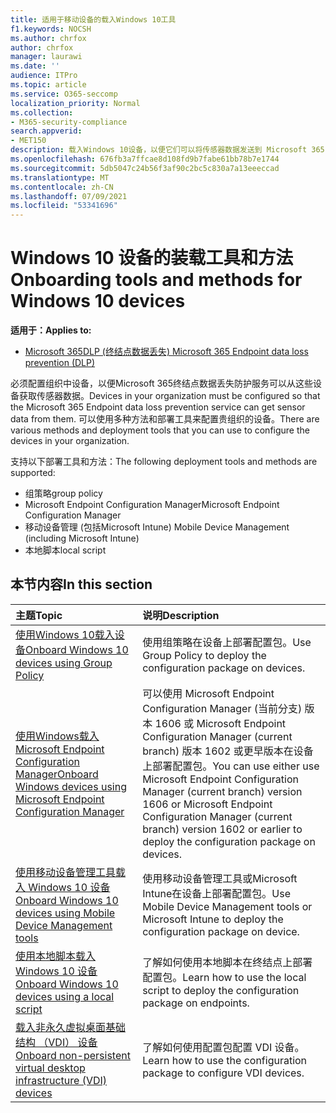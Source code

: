 ```yaml
---
title: 适用于移动设备的载入Windows 10工具
f1.keywords: NOCSH
ms.author: chrfox
author: chrfox
manager: laurawi
ms.date: ''
audience: ITPro
ms.topic: article
ms.service: O365-seccomp
localization_priority: Normal
ms.collection:
- M365-security-compliance
search.appverid:
- MET150
description: 载入Windows 10设备，以便它们可以将传感器数据发送到 Microsoft 365 合规性解决方案
ms.openlocfilehash: 676fb3a7ffcae8d108fd9b7fabe61bb78b7e1744
ms.sourcegitcommit: 5db5047c24b56f3af90c2bc5c830a7a13eeeccad
ms.translationtype: MT
ms.contentlocale: zh-CN
ms.lasthandoff: 07/09/2021
ms.locfileid: "53341696"
---
```

# <a name="onboarding-tools-and-methods-for-windows-10-devices"></a><span data-ttu-id="7d041-103">Windows 10 设备的装载工具和方法</span><span class="sxs-lookup"><span data-stu-id="7d041-103">Onboarding tools and methods for Windows 10 devices</span></span>

<span data-ttu-id="7d041-104">**适用于：**</span><span class="sxs-lookup"><span data-stu-id="7d041-104">**Applies to:**</span></span>
- [<span data-ttu-id="7d041-105">Microsoft 365DLP (终结点数据丢失) </span><span class="sxs-lookup"><span data-stu-id="7d041-105">Microsoft 365 Endpoint data loss prevention (DLP)</span></span>](./endpoint-dlp-learn-about.md)

<span data-ttu-id="7d041-106">必须配置组织中设备，以便Microsoft 365终结点数据丢失防护服务可以从这些设备获取传感器数据。</span><span class="sxs-lookup"><span data-stu-id="7d041-106">Devices in your organization must be configured so that the Microsoft 365 Endpoint data loss prevention service can get sensor data from them.</span></span> <span data-ttu-id="7d041-107">可以使用多种方法和部署工具来配置贵组织的设备。</span><span class="sxs-lookup"><span data-stu-id="7d041-107">There are various methods and deployment tools that you can use to configure the devices in your organization.</span></span>

<span data-ttu-id="7d041-108">支持以下部署工具和方法：</span><span class="sxs-lookup"><span data-stu-id="7d041-108">The following deployment tools and methods are supported:</span></span>

- <span data-ttu-id="7d041-109">组策略</span><span class="sxs-lookup"><span data-stu-id="7d041-109">group policy</span></span>
- <span data-ttu-id="7d041-110">Microsoft Endpoint Configuration Manager</span><span class="sxs-lookup"><span data-stu-id="7d041-110">Microsoft Endpoint Configuration Manager</span></span>
- <span data-ttu-id="7d041-111">移动设备管理 (包括Microsoft Intune) </span><span class="sxs-lookup"><span data-stu-id="7d041-111">Mobile Device Management (including Microsoft Intune)</span></span>
- <span data-ttu-id="7d041-112">本地脚本</span><span class="sxs-lookup"><span data-stu-id="7d041-112">local script</span></span>

## <a name="in-this-section"></a><span data-ttu-id="7d041-113">本节内容</span><span class="sxs-lookup"><span data-stu-id="7d041-113">In this section</span></span>
<span data-ttu-id="7d041-114">主题</span><span class="sxs-lookup"><span data-stu-id="7d041-114">Topic</span></span> | <span data-ttu-id="7d041-115">说明</span><span class="sxs-lookup"><span data-stu-id="7d041-115">Description</span></span>
:---|:---
[<span data-ttu-id="7d041-116">使用Windows 10载入设备</span><span class="sxs-lookup"><span data-stu-id="7d041-116">Onboard Windows 10 devices using Group Policy</span></span>](dlp-configure-endpoints-gp.md) | <span data-ttu-id="7d041-117">使用组策略在设备上部署配置包。</span><span class="sxs-lookup"><span data-stu-id="7d041-117">Use Group Policy to deploy the configuration package on devices.</span></span>
[<span data-ttu-id="7d041-118">使用Windows载入Microsoft Endpoint Configuration Manager</span><span class="sxs-lookup"><span data-stu-id="7d041-118">Onboard Windows devices using Microsoft Endpoint Configuration Manager</span></span>](dlp-configure-endpoints-sccm.md) | <span data-ttu-id="7d041-119">可以使用 Microsoft Endpoint Configuration Manager (当前分支) 版本 1606 或 Microsoft Endpoint Configuration Manager (current branch) 版本 1602 或更早版本在设备上部署配置包。</span><span class="sxs-lookup"><span data-stu-id="7d041-119">You can use either use Microsoft Endpoint Configuration Manager (current branch) version 1606 or Microsoft Endpoint Configuration Manager (current branch) version 1602 or earlier to deploy the configuration package on devices.</span></span>
[<span data-ttu-id="7d041-120">使用移动设备管理工具载入 Windows 10 设备</span><span class="sxs-lookup"><span data-stu-id="7d041-120">Onboard Windows 10 devices using Mobile Device Management tools</span></span>](dlp-configure-endpoints-mdm.md) | <span data-ttu-id="7d041-121">使用移动设备管理工具或Microsoft Intune在设备上部署配置包。</span><span class="sxs-lookup"><span data-stu-id="7d041-121">Use Mobile Device Management tools or Microsoft Intune to deploy the configuration package on device.</span></span>
[<span data-ttu-id="7d041-122">使用本地脚本载入 Windows 10 设备</span><span class="sxs-lookup"><span data-stu-id="7d041-122">Onboard Windows 10 devices using a local script</span></span>](dlp-configure-endpoints-script.md) | <span data-ttu-id="7d041-123">了解如何使用本地脚本在终结点上部署配置包。</span><span class="sxs-lookup"><span data-stu-id="7d041-123">Learn how to use the local script to deploy the configuration package on endpoints.</span></span>
[<span data-ttu-id="7d041-124">载入非永久虚拟桌面基础结构 （VDI） 设备</span><span class="sxs-lookup"><span data-stu-id="7d041-124">Onboard non-persistent virtual desktop infrastructure (VDI) devices</span></span>](dlp-configure-endpoints-vdi.md) | <span data-ttu-id="7d041-125">了解如何使用配置包配置 VDI 设备。</span><span class="sxs-lookup"><span data-stu-id="7d041-125">Learn how to use the configuration package to configure VDI devices.</span></span>